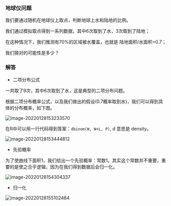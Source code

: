 ### 地球仪问题

我们要通过随机在地球仪上取点，判断地球上水和陆地的比例。

我们通过模拟取点得到一系列数据，其中6次取到了水，3次取到了陆地；

在这种情况下，我们推测有70%的区域被水覆盖，也就是 陆地面积/水面积=0.7；

我们猜对的可能性是多少？

### 解答

- 二项分布公式

一共取了9次，其中6次取到了水，这是典型的二项分布问题。

根据二项分布概率公式，以及我们做出的假设(0.7概率取到水)，我们可以得到具体的分布概率，如下图。

![image-20220128153233570](https://gitee.com/joy_thestraydog/typora/raw/master/img/image-20220128153233570.png)

在R中可以用一行代码得到答案：`dbinom(W, W+L, P)`, d 意思是 density。

![image-20220128153444812](https://gitee.com/joy_thestraydog/typora/raw/master/img/image-20220128153444812.png)

- 先验概率

为了使曲线下面积1，我们给出一个先验概率：常数1。其实这个常数并不重要，重要的是使之合乎逻辑，因为在我们得到数据后会归一化。

![image-20220128154304337](https://gitee.com/joy_thestraydog/typora/raw/master/img/image-20220128154304337.png)

- 归一化

![image-20220128155102484](https://gitee.com/joy_thestraydog/typora/raw/master/img/image-20220128155102484.png)